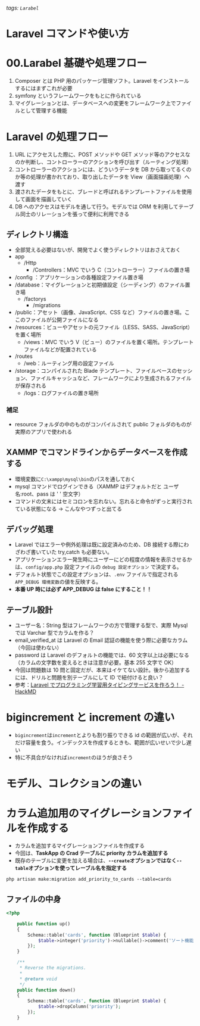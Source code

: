 ###### tags: `Larabel`

# Laravel コマンドや使い方

# 00.Larabel 基礎や処理フロー

1. Composer とは PHP 用のパッケージ管理ソフト。Laravel をインストールするにはまずこれが必要
2. symfony というフレームワークをもとに作られている
3. マイグレーションとは、データベースへの変更をフレームワーク上でファイルとして管理する機能

# Laravel の処理フロー

1. URL にアクセスした際に、POST メソッドや GET メソッド等のアクセスなのか判断し、コントローラーのアクションを呼び出す（ルーティング処理）
2. コントローラーのアクションには、どういうデータを DB から取ってるくのか等の処理が書かれており、取り出したデータを View（画面描画処理）へ渡す
3. 渡されたデータをもとに、ブレードと呼ばれるテンプレートファイルを使用して画面を描画していく
4. DB へのアクセスはモデルを通して行う。モデルでは ORM を利用してテーブル同士のリレーションを張って便利に利用できる

## ディレクトリ構造

- 全部覚える必要はないが、開発でよく使うディレクトリはおさえておく
- app
  - /Http
    - /Controllers：MVC でいう C（コントローラー）ファイルの置き場
- /config ：アプリケーションの各種設定ファイル置き場
- /database：マイグレーションと初期値設定（シーディング）のファイル置き場
  - /factorys
    - /migrations
- /public：アセット（画像、JavaScript、CSS など）ファイルの置き場。ここのファイルが公開ファイルになる
- /resources：ビューやアセットの元ファイル（LESS、SASS、JavaScript）を置く場所
  - /views：MVC でいう V（ビュー）のファイルを置く場所。テンプレートファイルなどが配置されている
- /routes
  - /web：ルーティング用の設定ファイル
- /storage：コンパイルされた Blade テンプレート、ファイルベースのセッション、ファイルキャッシュなど、フレームワークにより生成されるファイルが保存される
  - /logs：ログファイルの置き場所

### 補足

- resource フォルダの中のものがコンパイルされて public フォルダのものが実際のアプリで使われる

## XAMMP でコマンドラインからデータベースを作成する

- 環境変数に`C:\xampp\mysql\bin`のパスを通しておく
- mysql コマンドでログインできる（XAMMP はデフォルトだと ユーザ名:root、pass は ' ' 空文字）
- コマンドの文末にはセミコロンを忘れない。忘れると命令がずっと実行されている状態になる -> こんなやつずっと出てる

## デバッグ処理

- Laravel ではエラーや例外処理は既に設定済みのため、DB 接続する際にわざわざ書いていた try,catch も必要ない。
- アプリケーションエラー発生時にユーザーにどの程度の情報を表示させるかは、`config/app.php` 設定ファイルの `debug 設定オプション` で決定する。
- デフォルト状態でこの設定オプションは、`.env` ファイルで指定される `APP_DEBUG 環境変数`の値を反映する。
- **本番 UP 時には必ず APP_DEBUG は false にすること！！**

## テーブル設計

- ユーザー名：String 型はフレームワークの方で管理する型で、実際 Mysql では Varchar 型でカラムを作る？
- email_verified_at は Laravel の Email 認証の機能を使う際に必要なカラム（今回は使わない）
- password は Laravel のデフォルトの機能では、60 文字以上は必要になる（カラムの文字数を変えるときは注意が必要。基本 255 文字で OK）
- 今回は問題数は 10 問と固定だが、本来はイケてない設計。後から追加するには、ドリルと問題を別テーブルにして ID で紐付けると良い？
- 参考：[Laravel でプログラミング学習用タイピングサービスを作ろう！ - HackMD](https://hackmd.io/@72rg5ZuITwqI78OrJnVIOg/SJGofaJ3V)

# bigincrement と increment の違い

- `bigincrement`は`increment`とよりも割り振りできる id の範囲が広いが、それだけ容量を食う。インデックスを作成するときも、範囲が広いせいで少し遅い
- 特に不具合がなければ`increment`のほうが良さそう

# モデル、コレクションの違い

# カラム追加用のマイグレーションファイルを作成する

- カラムを追加するマイグレーションファイルを作成する
- 今回は、**TaskApp の Crad テーブルに priority カラムを追加する**
- 既存のテーブルに変更を加える場合は、**`--create`オプションではなく`--table`オプションを使ってレーブル名を指定する**

```shell
php artisan make:migration add_priority_to_cards --table=cards
```

## ファイルの中身

```php
<?php

    public function up()
    {
        Schema::table('cards', function (Blueprint $table) {
            $table->integer('priority')->nullable()->comment('ソート機能用');
        });
    }

    /**
     * Reverse the migrations.
     *
     * @return void
     */
    public function down()
    {
        Schema::table('cards', function (Blueprint $table) {
            $table->dropColumn('priority');
        });
    }

```
